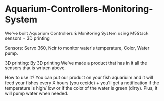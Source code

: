 # Aquarium-Controllers-Monitoring-System
We've built Aquarium Controllers &amp; Monitoring System using M5Stack sensors + 3D printing 


Sensors: 
  Servo 360, 
  Ncir to monitor water's temperature, 
  Color, 
  Water pump.
  
 3D printing:
 By 3D printing We've made a product that has in it all the sensors that is written above. 
 
 How to use it?
 You can put our product on your fish aquariuim and it will feed your fishes every X hours (you decide) + you'll get a notification if the temperature is high/ low or if the color of the water is green (dirty). Plus, it will pump water when needed.
